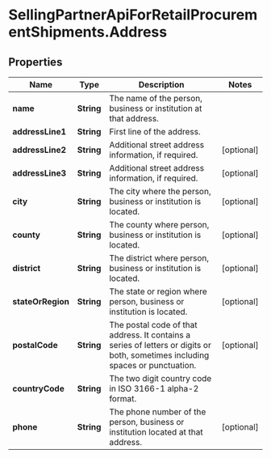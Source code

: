 # SellingPartnerApiForRetailProcurementShipments.Address

## Properties
Name | Type | Description | Notes
------------ | ------------- | ------------- | -------------
**name** | **String** | The name of the person, business or institution at that address. | 
**addressLine1** | **String** | First line of the address. | 
**addressLine2** | **String** | Additional street address information, if required. | [optional] 
**addressLine3** | **String** | Additional street address information, if required. | [optional] 
**city** | **String** | The city where the person, business or institution is located. | [optional] 
**county** | **String** | The county where person, business or institution is located. | [optional] 
**district** | **String** | The district where person, business or institution is located. | [optional] 
**stateOrRegion** | **String** | The state or region where person, business or institution is located. | [optional] 
**postalCode** | **String** | The postal code of that address. It contains a series of letters or digits or both, sometimes including spaces or punctuation. | [optional] 
**countryCode** | **String** | The two digit country code in ISO 3166-1 alpha-2 format. | 
**phone** | **String** | The phone number of the person, business or institution located at that address. | [optional] 


